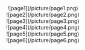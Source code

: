 <div align=center>![page1](/picture/page1.png)
<div align=center>![page2](/picture/page2.png)
<div align=center>![page3](/picture/page3.png)
<div align=center>![page4](/picture/page4.png)
<div align=center>![page5](/picture/page5.png)
<div align=center>![page6](/picture/page6.png)

